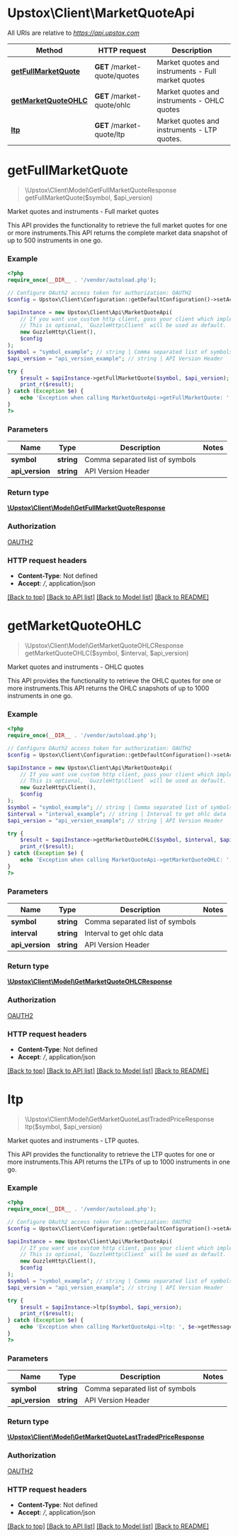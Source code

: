 # Upstox\Client\MarketQuoteApi

All URIs are relative to *https://api.upstox.com*

Method | HTTP request | Description
------------- | ------------- | -------------
[**getFullMarketQuote**](MarketQuoteApi.md#getfullmarketquote) | **GET** /market-quote/quotes | Market quotes and instruments - Full market quotes
[**getMarketQuoteOHLC**](MarketQuoteApi.md#getmarketquoteohlc) | **GET** /market-quote/ohlc | Market quotes and instruments - OHLC quotes
[**ltp**](MarketQuoteApi.md#ltp) | **GET** /market-quote/ltp | Market quotes and instruments - LTP quotes.

# **getFullMarketQuote**
> \Upstox\Client\Model\GetFullMarketQuoteResponse getFullMarketQuote($symbol, $api_version)

Market quotes and instruments - Full market quotes

This API provides the functionality to retrieve the full market quotes for one or more instruments.This API returns the complete market data snapshot of up to 500 instruments in one go.

### Example
```php
<?php
require_once(__DIR__ . '/vendor/autoload.php');

// Configure OAuth2 access token for authorization: OAUTH2
$config = Upstox\Client\Configuration::getDefaultConfiguration()->setAccessToken('YOUR_ACCESS_TOKEN');

$apiInstance = new Upstox\Client\Api\MarketQuoteApi(
    // If you want use custom http client, pass your client which implements `GuzzleHttp\ClientInterface`.
    // This is optional, `GuzzleHttp\Client` will be used as default.
    new GuzzleHttp\Client(),
    $config
);
$symbol = "symbol_example"; // string | Comma separated list of symbols
$api_version = "api_version_example"; // string | API Version Header

try {
    $result = $apiInstance->getFullMarketQuote($symbol, $api_version);
    print_r($result);
} catch (Exception $e) {
    echo 'Exception when calling MarketQuoteApi->getFullMarketQuote: ', $e->getMessage(), PHP_EOL;
}
?>
```

### Parameters

Name | Type | Description  | Notes
------------- | ------------- | ------------- | -------------
 **symbol** | **string**| Comma separated list of symbols |
 **api_version** | **string**| API Version Header |

### Return type

[**\Upstox\Client\Model\GetFullMarketQuoteResponse**](../Model/GetFullMarketQuoteResponse.md)

### Authorization

[OAUTH2](../../README.md#OAUTH2)

### HTTP request headers

 - **Content-Type**: Not defined
 - **Accept**: */*, application/json

[[Back to top]](#) [[Back to API list]](../../README.md#documentation-for-api-endpoints) [[Back to Model list]](../../README.md#documentation-for-models) [[Back to README]](../../README.md)

# **getMarketQuoteOHLC**
> \Upstox\Client\Model\GetMarketQuoteOHLCResponse getMarketQuoteOHLC($symbol, $interval, $api_version)

Market quotes and instruments - OHLC quotes

This API provides the functionality to retrieve the OHLC quotes for one or more instruments.This API returns the OHLC snapshots of up to 1000 instruments in one go.

### Example
```php
<?php
require_once(__DIR__ . '/vendor/autoload.php');

// Configure OAuth2 access token for authorization: OAUTH2
$config = Upstox\Client\Configuration::getDefaultConfiguration()->setAccessToken('YOUR_ACCESS_TOKEN');

$apiInstance = new Upstox\Client\Api\MarketQuoteApi(
    // If you want use custom http client, pass your client which implements `GuzzleHttp\ClientInterface`.
    // This is optional, `GuzzleHttp\Client` will be used as default.
    new GuzzleHttp\Client(),
    $config
);
$symbol = "symbol_example"; // string | Comma separated list of symbols
$interval = "interval_example"; // string | Interval to get ohlc data
$api_version = "api_version_example"; // string | API Version Header

try {
    $result = $apiInstance->getMarketQuoteOHLC($symbol, $interval, $api_version);
    print_r($result);
} catch (Exception $e) {
    echo 'Exception when calling MarketQuoteApi->getMarketQuoteOHLC: ', $e->getMessage(), PHP_EOL;
}
?>
```

### Parameters

Name | Type | Description  | Notes
------------- | ------------- | ------------- | -------------
 **symbol** | **string**| Comma separated list of symbols |
 **interval** | **string**| Interval to get ohlc data |
 **api_version** | **string**| API Version Header |

### Return type

[**\Upstox\Client\Model\GetMarketQuoteOHLCResponse**](../Model/GetMarketQuoteOHLCResponse.md)

### Authorization

[OAUTH2](../../README.md#OAUTH2)

### HTTP request headers

 - **Content-Type**: Not defined
 - **Accept**: */*, application/json

[[Back to top]](#) [[Back to API list]](../../README.md#documentation-for-api-endpoints) [[Back to Model list]](../../README.md#documentation-for-models) [[Back to README]](../../README.md)

# **ltp**
> \Upstox\Client\Model\GetMarketQuoteLastTradedPriceResponse ltp($symbol, $api_version)

Market quotes and instruments - LTP quotes.

This API provides the functionality to retrieve the LTP quotes for one or more instruments.This API returns the LTPs of up to 1000 instruments in one go.

### Example
```php
<?php
require_once(__DIR__ . '/vendor/autoload.php');

// Configure OAuth2 access token for authorization: OAUTH2
$config = Upstox\Client\Configuration::getDefaultConfiguration()->setAccessToken('YOUR_ACCESS_TOKEN');

$apiInstance = new Upstox\Client\Api\MarketQuoteApi(
    // If you want use custom http client, pass your client which implements `GuzzleHttp\ClientInterface`.
    // This is optional, `GuzzleHttp\Client` will be used as default.
    new GuzzleHttp\Client(),
    $config
);
$symbol = "symbol_example"; // string | Comma separated list of symbols
$api_version = "api_version_example"; // string | API Version Header

try {
    $result = $apiInstance->ltp($symbol, $api_version);
    print_r($result);
} catch (Exception $e) {
    echo 'Exception when calling MarketQuoteApi->ltp: ', $e->getMessage(), PHP_EOL;
}
?>
```

### Parameters

Name | Type | Description  | Notes
------------- | ------------- | ------------- | -------------
 **symbol** | **string**| Comma separated list of symbols |
 **api_version** | **string**| API Version Header |

### Return type

[**\Upstox\Client\Model\GetMarketQuoteLastTradedPriceResponse**](../Model/GetMarketQuoteLastTradedPriceResponse.md)

### Authorization

[OAUTH2](../../README.md#OAUTH2)

### HTTP request headers

 - **Content-Type**: Not defined
 - **Accept**: */*, application/json

[[Back to top]](#) [[Back to API list]](../../README.md#documentation-for-api-endpoints) [[Back to Model list]](../../README.md#documentation-for-models) [[Back to README]](../../README.md)


